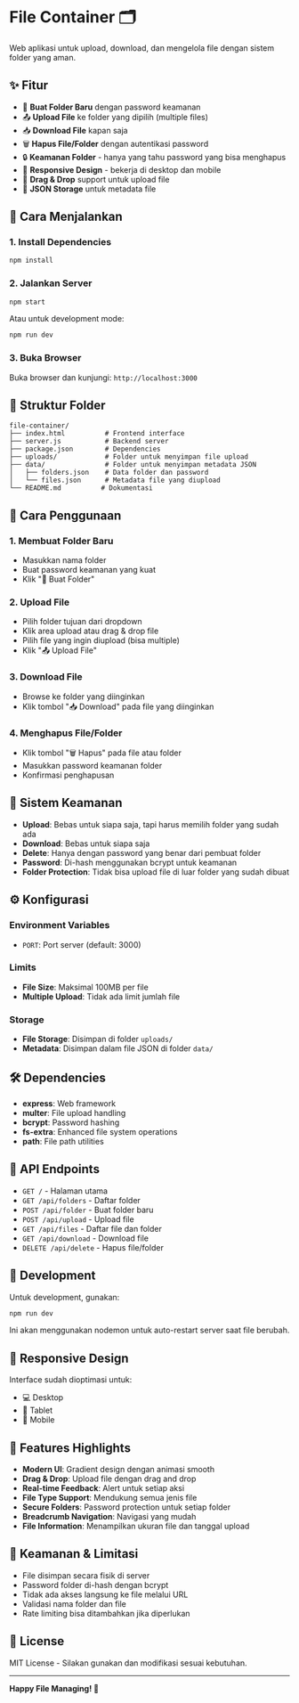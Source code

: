 # File Container 🗂️

Web aplikasi untuk upload, download, dan mengelola file dengan sistem folder yang aman.

## ✨ Fitur

- 📁 **Buat Folder Baru** dengan password keamanan
- 📤 **Upload File** ke folder yang dipilih (multiple files)
- 📥 **Download File** kapan saja
- 🗑️ **Hapus File/Folder** dengan autentikasi password
- 🔒 **Keamanan Folder** - hanya yang tahu password yang bisa menghapus
- 📱 **Responsive Design** - bekerja di desktop dan mobile
- 🎯 **Drag & Drop** support untuk upload file
- 💾 **JSON Storage** untuk metadata file

## 🚀 Cara Menjalankan

### 1. Install Dependencies
```bash
npm install
```

### 2. Jalankan Server
```bash
npm start
```

Atau untuk development mode:
```bash
npm run dev
```

### 3. Buka Browser
Buka browser dan kunjungi: `http://localhost:3000`

## 📁 Struktur Folder

```
file-container/
├── index.html          # Frontend interface
├── server.js           # Backend server
├── package.json        # Dependencies
├── uploads/            # Folder untuk menyimpan file upload
├── data/               # Folder untuk menyimpan metadata JSON
│   ├── folders.json    # Data folder dan password
│   └── files.json      # Metadata file yang diupload
└── README.md          # Dokumentasi
```

## 🎯 Cara Penggunaan

### 1. Membuat Folder Baru
- Masukkan nama folder
- Buat password keamanan yang kuat
- Klik "📁 Buat Folder"

### 2. Upload File
- Pilih folder tujuan dari dropdown
- Klik area upload atau drag & drop file
- Pilih file yang ingin diupload (bisa multiple)
- Klik "📤 Upload File"

### 3. Download File
- Browse ke folder yang diinginkan
- Klik tombol "📥 Download" pada file yang diinginkan

### 4. Menghapus File/Folder
- Klik tombol "🗑️ Hapus" pada file atau folder
- Masukkan password keamanan folder
- Konfirmasi penghapusan

## 🔐 Sistem Keamanan

- **Upload**: Bebas untuk siapa saja, tapi harus memilih folder yang sudah ada
- **Download**: Bebas untuk siapa saja
- **Delete**: Hanya dengan password yang benar dari pembuat folder
- **Password**: Di-hash menggunakan bcrypt untuk keamanan
- **Folder Protection**: Tidak bisa upload file di luar folder yang sudah dibuat

## ⚙️ Konfigurasi

### Environment Variables
- `PORT`: Port server (default: 3000)

### Limits
- **File Size**: Maksimal 100MB per file
- **Multiple Upload**: Tidak ada limit jumlah file

### Storage
- **File Storage**: Disimpan di folder `uploads/`
- **Metadata**: Disimpan dalam file JSON di folder `data/`

## 🛠️ Dependencies

- **express**: Web framework
- **multer**: File upload handling
- **bcrypt**: Password hashing
- **fs-extra**: Enhanced file system operations
- **path**: File path utilities

## 📝 API Endpoints

- `GET /` - Halaman utama
- `GET /api/folders` - Daftar folder
- `POST /api/folder` - Buat folder baru
- `POST /api/upload` - Upload file
- `GET /api/files` - Daftar file dan folder
- `GET /api/download` - Download file
- `DELETE /api/delete` - Hapus file/folder

## 🔧 Development

Untuk development, gunakan:
```bash
npm run dev
```

Ini akan menggunakan nodemon untuk auto-restart server saat file berubah.

## 📱 Responsive Design

Interface sudah dioptimasi untuk:
- 💻 Desktop
- 📱 Tablet
- 📱 Mobile

## 🎨 Features Highlights

- **Modern UI**: Gradient design dengan animasi smooth
- **Drag & Drop**: Upload file dengan drag and drop
- **Real-time Feedback**: Alert untuk setiap aksi
- **File Type Support**: Mendukung semua jenis file
- **Secure Folders**: Password protection untuk setiap folder
- **Breadcrumb Navigation**: Navigasi yang mudah
- **File Information**: Menampilkan ukuran file dan tanggal upload

## 🚨 Keamanan & Limitasi

- File disimpan secara fisik di server
- Password folder di-hash dengan bcrypt
- Tidak ada akses langsung ke file melalui URL
- Validasi nama folder dan file
- Rate limiting bisa ditambahkan jika diperlukan

## 📄 License

MIT License - Silakan gunakan dan modifikasi sesuai kebutuhan.

---

**Happy File Managing! 🎉**
